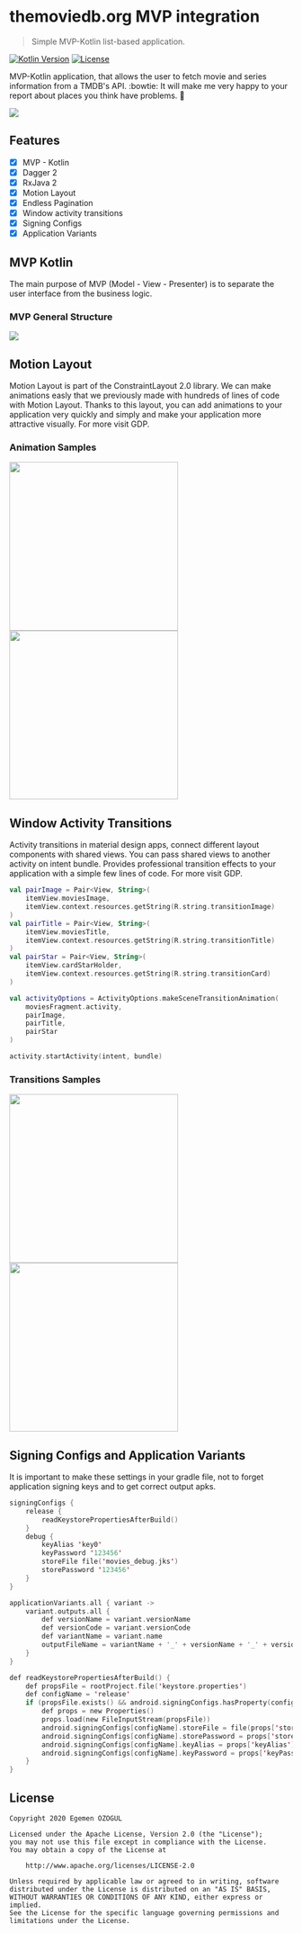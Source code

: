 # themoviedb.org MVP integration
> Simple MVP-Kotlin list-based application.

[![Kotlin Version](https://img.shields.io/badge/language-kotlin%20100%25-orange.svg)](https://kotlinlang.org/)
[![License](https://img.shields.io/badge/License-Apache%202.0-yellowgreen.svg)](https://opensource.org/licenses/Apache-2.0)

MVP-Kotlin application, that allows the user to fetch movie and series information from a TMDB's API. :bowtie: It will make me very happy to your report about places you think have problems. :facepunch:

![](grph/promotion.png)

## Features

- [x] MVP - Kotlin
- [x] Dagger 2
- [x] RxJava 2
- [x] Motion Layout
- [x] Endless Pagination
- [x] Window activity transitions
- [x] Signing Configs
- [x] Application Variants

## MVP Kotlin

The main purpose of MVP (Model - View - Presenter) is to separate the user interface from the business logic.

### MVP General Structure

![](grph/mvppresent.png)


## Motion Layout

Motion Layout is part of the ConstraintLayout 2.0 library. We can make animations easly that we previously made with hundreds of lines of code with Motion Layout. Thanks to this layout, you can add animations to your application very quickly and simply and make your application more attractive visually. For more visit GDP.

### Animation Samples

<img src = "grph/motionlayout.gif" width ="300" /> <img src = "grph/expandedanim.gif" width ="300" />

## Window Activity Transitions

Activity transitions in material design apps, connect different layout components with shared views. You can pass shared views to another activity on intent bundle. Provides professional transition effects to your application with a simple few lines of code. For more visit GDP.

```kotlin
val pairImage = Pair<View, String>(
    itemView.moviesImage,
    itemView.context.resources.getString(R.string.transitionImage)
)
val pairTitle = Pair<View, String>(
    itemView.moviesTitle,
    itemView.context.resources.getString(R.string.transitionTitle)
)
val pairStar = Pair<View, String>(
    itemView.cardStarHolder,
    itemView.context.resources.getString(R.string.transitionCard)
)

val activityOptions = ActivityOptions.makeSceneTransitionAnimation(
    moviesFragment.activity,
    pairImage,
    pairTitle,
    pairStar
)

activity.startActivity(intent, bundle)
```
### Transitions Samples

<img src = "grph/viewtrainsition.gif" width ="300" /> <img src = "grph/motionlayout.gif" width ="300" />


## Signing Configs and Application Variants

It is important to make these settings in your gradle file, not to forget application signing keys and to get correct output apks.

```kotlin
signingConfigs {
    release {
        readKeystorePropertiesAfterBuild()
    }
    debug {
        keyAlias 'key0'
        keyPassword '123456'
        storeFile file('movies_debug.jks')
        storePassword '123456'
    }
}

applicationVariants.all { variant ->
    variant.outputs.all {
        def versionName = variant.versionName
        def versionCode = variant.versionCode
        def variantName = variant.name
        outputFileName = variantName + '_' + versionName + '_' + versionCode + '.apk'
    }
}

def readKeystorePropertiesAfterBuild() {
    def propsFile = rootProject.file('keystore.properties')
    def configName = 'release'
    if (propsFile.exists() && android.signingConfigs.hasProperty(configName)) {
        def props = new Properties()
        props.load(new FileInputStream(propsFile))
        android.signingConfigs[configName].storeFile = file(props['storeFile'])
        android.signingConfigs[configName].storePassword = props['storePassword']
        android.signingConfigs[configName].keyAlias = props['keyAlias']
        android.signingConfigs[configName].keyPassword = props['keyPassword']
    }
}
```


## License

```
Copyright 2020 Egemen ÖZOGUL

Licensed under the Apache License, Version 2.0 (the "License");
you may not use this file except in compliance with the License.
You may obtain a copy of the License at

    http://www.apache.org/licenses/LICENSE-2.0

Unless required by applicable law or agreed to in writing, software
distributed under the License is distributed on an "AS IS" BASIS,
WITHOUT WARRANTIES OR CONDITIONS OF ANY KIND, either express or implied.
See the License for the specific language governing permissions and
limitations under the License.
```

